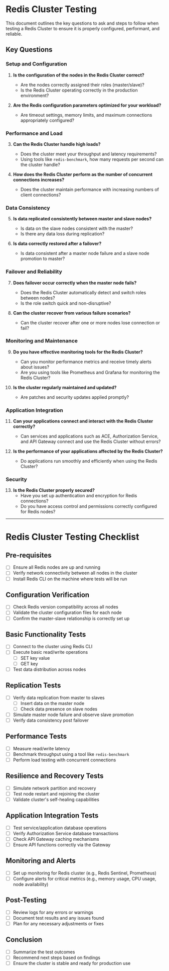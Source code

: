 # Redis Cluster Testing

This document outlines the key questions to ask and steps to follow when testing a Redis Cluster to ensure it is properly configured, performant, and reliable.

## Key Questions

### Setup and Configuration

1. **Is the configuration of the nodes in the Redis Cluster correct?**
   - Are the nodes correctly assigned their roles (master/slave)?
   - Is the Redis Cluster operating correctly in the production environment?

2. **Are the Redis configuration parameters optimized for your workload?**
   - Are timeout settings, memory limits, and maximum connections appropriately configured?

### Performance and Load

3. **Can the Redis Cluster handle high loads?**
   - Does the cluster meet your throughput and latency requirements?
   - Using tools like `redis-benchmark`, how many requests per second can the cluster handle?

4. **How does the Redis Cluster perform as the number of concurrent connections increases?**
   - Does the cluster maintain performance with increasing numbers of client connections?

### Data Consistency

5. **Is data replicated consistently between master and slave nodes?**
   - Is data on the slave nodes consistent with the master?
   - Is there any data loss during replication?

6. **Is data correctly restored after a failover?**
   - Is data consistent after a master node failure and a slave node promotion to master?

### Failover and Reliability

7. **Does failover occur correctly when the master node fails?**
   - Does the Redis Cluster automatically detect and switch roles between nodes?
   - Is the role switch quick and non-disruptive?

8. **Can the cluster recover from various failure scenarios?**
   - Can the cluster recover after one or more nodes lose connection or fail?

### Monitoring and Maintenance

9. **Do you have effective monitoring tools for the Redis Cluster?**
   - Can you monitor performance metrics and receive timely alerts about issues?
   - Are you using tools like Prometheus and Grafana for monitoring the Redis Cluster?

10. **Is the cluster regularly maintained and updated?**
    - Are patches and security updates applied promptly?

### Application Integration

11. **Can your applications connect and interact with the Redis Cluster correctly?**
    - Can services and applications such as ACE, Authorization Service, and API Gateway connect and use the Redis Cluster without errors?

12. **Is the performance of your applications affected by the Redis Cluster?**
    - Do applications run smoothly and efficiently when using the Redis Cluster?

### Security

13. **Is the Redis Cluster properly secured?**
    - Have you set up authentication and encryption for Redis connections?
    - Do you have access control and permissions correctly configured for Redis nodes?

-----

# Redis Cluster Testing Checklist

## Pre-requisites
- [ ] Ensure all Redis nodes are up and running
- [ ] Verify network connectivity between all nodes in the cluster
- [ ] Install Redis CLI on the machine where tests will be run

## Configuration Verification
- [ ] Check Redis version compatibility across all nodes
- [ ] Validate the cluster configuration files for each node
- [ ] Confirm the master-slave relationship is correctly set up

## Basic Functionality Tests
- [ ] Connect to the cluster using Redis CLI
- [ ] Execute basic read/write operations
  - [ ] SET key value
  - [ ] GET key
- [ ] Test data distribution across nodes

## Replication Tests
- [ ] Verify data replication from master to slaves
  - [ ] Insert data on the master node
  - [ ] Check data presence on slave nodes
- [ ] Simulate master node failure and observe slave promotion
- [ ] Verify data consistency post failover

## Performance Tests
- [ ] Measure read/write latency
- [ ] Benchmark throughput using a tool like `redis-benchmark`
- [ ] Perform load testing with concurrent connections

## Resilience and Recovery Tests
- [ ] Simulate network partition and recovery
- [ ] Test node restart and rejoining the cluster
- [ ] Validate cluster's self-healing capabilities

## Application Integration Tests
- [ ] Test service/application database operations
- [ ] Verify Authorization Service database transactions
- [ ] Check API Gateway caching mechanisms
- [ ] Ensure API functions correctly via the Gateway

## Monitoring and Alerts
- [ ] Set up monitoring for Redis cluster (e.g., Redis Sentinel, Prometheus)
- [ ] Configure alerts for critical metrics (e.g., memory usage, CPU usage, node availability)

## Post-Testing
- [ ] Review logs for any errors or warnings
- [ ] Document test results and any issues found
- [ ] Plan for any necessary adjustments or fixes

## Conclusion
- [ ] Summarize the test outcomes
- [ ] Recommend next steps based on findings
- [ ] Ensure the cluster is stable and ready for production use

